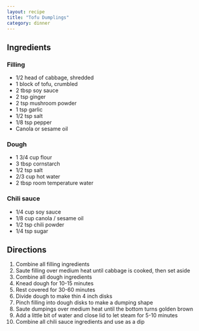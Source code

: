 ```yaml
---
layout: recipe
title: "Tofu Dumplings"
category: dinner
---
```


## Ingredients

### Filling
- 1/2 head of cabbage, shredded
- 1 block of tofu, crumbled
- 2 tbsp soy sauce
- 2 tsp ginger
- 2 tsp mushroom powder
- 1 tsp garlic
- 1/2 tsp salt
- 1/8 tsp pepper
- Canola or sesame oil

### Dough
- 1 3/4 cup flour
- 3 tbsp cornstarch
- 1/2 tsp salt
- 2/3 cup hot water
- 2 tbsp room temperature water

### Chili sauce
- 1/4 cup soy sauce
- 1/8 cup canola / sesame oil
- 1/2 tsp chili powder
- 1/4 tsp sugar

## Directions

1. Combine all filling ingredients
2. Saute filling over medium heat until cabbage is cooked, then set aside
3. Combine all dough ingredients
4. Knead dough for 10-15 minutes
5. Rest covered for 30-60 minutes
6. Divide dough to make thin 4 inch disks
7. Pinch filling into dough disks to make a dumping shape
8. Saute dumpings over medium heat until the bottom turns golden brown
9. Add a little bit of water and close lid to let steam for 5-10 minutes
10. Combine all chili sauce ingredients and use as a dip
